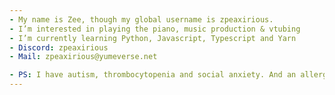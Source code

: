 ```yaml
---
- My name is Zee, though my global username is zpeaxirious.
- I’m interested in playing the piano, music production & vtubing
- I’m currently learning Python, Javascript, Typescript and Yarn
- Discord: zpeaxirious
- Mail: zpeaxirious@yumeverse.net

- PS: I have autism, thrombocytopenia and social anxiety. And an allergic to tomatoes and silicone. My body is also sensitive against salt and tonic
---
```

